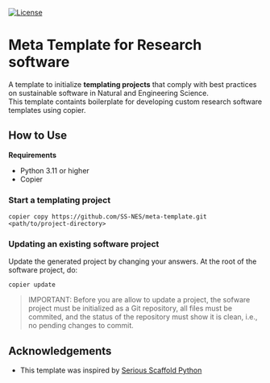[![License](https://img.shields.io/badge/License-Apache_2.0-blue.svg)](https://opensource.org/licenses/Apache-2.0)

# Meta Template for Research software

A template to initialize **templating projects** that comply with
best practices on sustainable software in Natural and Engineering Science.  
This template containts boilerplate for developing custom research software templates
using copier.

## How to Use

**Requirements**

- Python 3.11 or higher
- Copier

### Start a templating project

```shell
copier copy https://github.com/SS-NES/meta-template.git <path/to/project-directory>
```

### Updating an existing software project

Update the generated project by changing your answers. At the root of the software project, do:

```shell
copier update
```
> IMPORTANT: Before you are allow to update a project, the sofware project must be initialized as a Git repository, all files must be commited, and the status of the repository must show it is clean, i.e., no pending changes to commit.

## Acknowledgements

- This template was inspired by [Serious Scaffold Python](https://github.com/serious-scaffold/ss-python)

